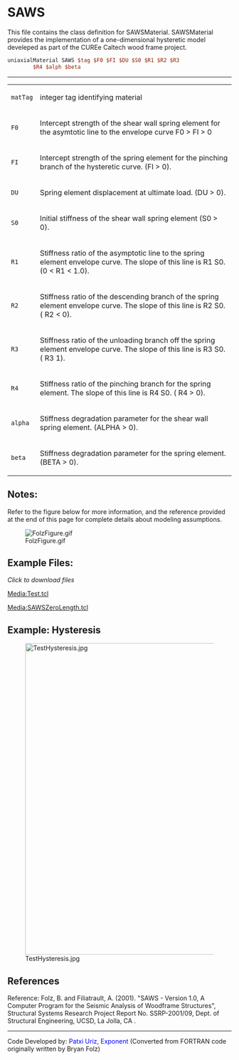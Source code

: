 # SAWS

<p>This file contains the class definition for SAWSMaterial.
SAWSMaterial provides the implementation of a one-dimensional hysteretic
model develeped as part of the CUREe Caltech wood frame project.</p>

```tcl
uniaxialMaterial SAWS $tag $F0 $FI $DU $S0 $R1 $R2 $R3
        $R4 $alph $beta
```
<hr />
<table>
<tbody>
<tr class="odd">
<td><code class="parameter-table-variable">matTag</code></td>
<td><p>integer tag identifying material</p></td>
</tr>
<tr class="even">
<td><code class="parameter-table-variable">F0</code></td>
<td><p>Intercept strength of the shear wall spring element for the
asymtotic line to the envelope curve F0 &gt; FI &gt; 0</p></td>
</tr>
<tr class="odd">
<td><code class="parameter-table-variable">FI</code></td>
<td><p>Intercept strength of the spring element for the pinching branch
of the hysteretic curve. (FI &gt; 0).</p></td>
</tr>
<tr class="even">
<td><code class="parameter-table-variable">DU</code></td>
<td><p>Spring element displacement at ultimate load. (DU &gt;
0).</p></td>
</tr>
<tr class="odd">
<td><code class="parameter-table-variable">S0</code></td>
<td><p>Initial stiffness of the shear wall spring element (S0 &gt;
0).</p></td>
</tr>
<tr class="even">
<td><p><code class="parameter-table-variable">R1</code></p></td>
<td><p>Stiffness ratio of the asymptotic line to the spring element
envelope curve. The slope of this line is R1 S0. (0 &lt; R1 &lt;
1.0).</p></td>
</tr>
<tr class="odd">
<td><p><code class="parameter-table-variable">R2</code></p></td>
<td><p>Stiffness ratio of the descending branch of the spring element
envelope curve. The slope of this line is R2 S0. ( R2 &lt; 0).</p></td>
</tr>
<tr class="even">
<td><p><code class="parameter-table-variable">R3</code></p></td>
<td><p>Stiffness ratio of the unloading branch off the spring element
envelope curve. The slope of this line is R3 S0. ( R3 1).</p></td>
</tr>
<tr class="odd">
<td><p><code class="parameter-table-variable">R4</code></p></td>
<td><p>Stiffness ratio of the pinching branch for the spring element.
The slope of this line is R4 S0. ( R4 &gt; 0).</p></td>
</tr>
<tr class="even">
<td><code class="parameter-table-variable">alpha</code></td>
<td><p>Stiffness degradation parameter for the shear wall spring
element. (ALPHA &gt; 0).</p></td>
</tr>
<tr class="odd">
<td><code class="parameter-table-variable">beta</code></td>
<td><p>Stiffness degradation parameter for the spring element. (BETA
&gt; 0).</p></td>
</tr>
</tbody>
</table>
<h2 id="notes">Notes:</h2>
<p>Refer to the figure below for more information, and the reference
provided at the end of this page for complete details about modeling
assumptions.</p>
<figure>
<img src="/OpenSeesRT/contrib/static/FolzFigure.gif" title="FolzFigure.gif" alt="FolzFigure.gif" />
<figcaption aria-hidden="true">FolzFigure.gif</figcaption>
</figure>
<h2 id="example_files">Example Files:</h2>
<p><em>Click to download files</em></p>
<p><a href="Media:Test.tcl" title="wikilink">Media:Test.tcl</a></p>
<p><a href="Media:SAWSZeroLength.tcl"
title="wikilink">Media:SAWSZeroLength.tcl</a></p>
<h2 id="example_hysteresis">Example: Hysteresis</h2>
<figure>
<img src="/OpenSeesRT/contrib/static/TestHysteresis.jpg" title="TestHysteresis.jpg" width="700"
alt="TestHysteresis.jpg" />
<figcaption aria-hidden="true">TestHysteresis.jpg</figcaption>
</figure>
<h2 id="references">References</h2>
<p>Reference: Folz, B. and Filiatrault, A. (2001). "SAWS - Version 1.0,
A Computer Program for the Seismic Analysis of Woodframe Structures",
Structural Systems Research Project Report No. SSRP-2001/09, Dept. of
Structural Engineering, UCSD, La Jolla, CA .</p>
<hr />
<p>Code Developed by: <span style="color:blue"> Patxi Uriz,
Exponent </span> (Converted from FORTRAN code originally written
by Bryan Folz)</p>
